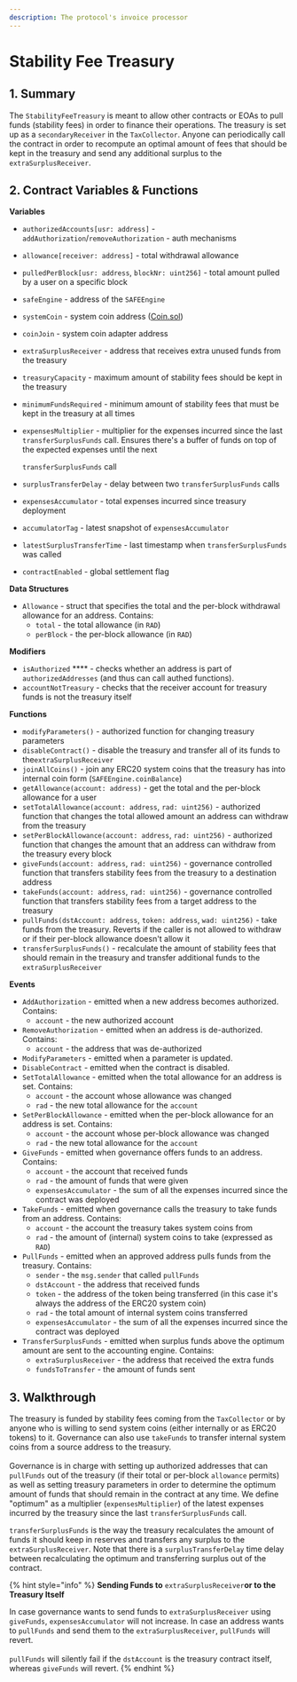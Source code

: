```yaml
---
description: The protocol's invoice processor
---
```


# Stability Fee Treasury

## 1. Summary <a href="#1-introduction-summary" id="1-introduction-summary"></a>

The `StabilityFeeTreasury` is meant to allow other contracts or EOAs to pull funds (stability fees) in order to finance their operations. The treasury is set up as a `secondaryReceiver` in the `TaxCollector`. Anyone can periodically call the contract in order to recompute an optimal amount of fees that should be kept in the treasury and send any additional surplus to the `extraSurplusReceiver`.

## 2. Contract Variables & Functions <a href="#2-contract-details" id="2-contract-details"></a>

**Variables**

* `authorizedAccounts[usr: address]` - `addAuthorization`/`removeAuthorization` - auth mechanisms
* `allowance[receiver: address]` - total withdrawal allowance
* `pulledPerBlock[usr: address`, `blockNr: uint256]` - total amount pulled by a user on a specific block
* `safeEngine` - address of the `SAFEEngine`
* `systemCoin` - system coin address ([Coin.sol](https://github.com/money-god/geb/blob/master/src/Coin.sol))
* `coinJoin` - system coin adapter address
* `extraSurplusReceiver` - address that receives extra unused funds from the treasury
* `treasuryCapacity` - maximum amount of stability fees should be kept in the treasury
* `minimumFundsRequired` - minimum amount of stability fees that must be kept in the treasury at all times
*   `expensesMultiplier` - multiplier for the expenses incurred since the last `transferSurplusFunds` call. Ensures there's a buffer of funds on top of the expected expenses until the next&#x20;

    `transferSurplusFunds` call
* `surplusTransferDelay` - delay between two `transferSurplusFunds` calls
* `expensesAccumulator` - total expenses incurred since treasury deployment
* `accumulatorTag` - latest snapshot of `expensesAccumulator`
* `latestSurplusTransferTime` - last timestamp when `transferSurplusFunds` was called
* `contractEnabled` - global settlement flag

**Data Structures**

* `Allowance` - struct that specifies the total and the per-block withdrawal allowance for an address. Contains:
  * `total` - the total allowance (in `RAD`)
  * `perBlock` - the per-block allowance (in `RAD`)

**Modifiers**

* `isAuthorized` **** - checks whether an address is part of `authorizedAddresses` (and thus can call authed functions).
* `accountNotTreasury` - checks that the receiver account for treasury funds is not the treasury itself

**Functions**

* `modifyParameters()` - authorized function for changing treasury parameters
* `disableContract()` - disable the treasury and transfer all of its funds to the`extraSurplusReceiver`
* `joinAllCoins()` - join any ERC20 system coins that the treasury has into internal coin form (`SAFEEngine.coinBalance`)
* `getAllowance(account: address)` - get the total and the per-block allowance for a user
* `setTotalAllowance(account: address`, `rad: uint256)` - authorized function that changes the total allowed amount an address can withdraw from the treasury
* `setPerBlockAllowance(account: address`, `rad: uint256)` - authorized function that changes the amount that an address can withdraw from the treasury every block
* `giveFunds(account: address`, `rad: uint256)` - governance controlled function that transfers stability fees from the treasury to a destination address
* `takeFunds(account: address`, `rad: uint256)` - governance controlled function that transfers stability fees from a target address to the treasury
* `pullFunds(dstAccount: address`, `token: address`, `wad: uint256)` - take funds from the treasury. Reverts if the caller is not allowed to withdraw or if their per-block allowance doesn't allow it
* `transferSurplusFunds()` - recalculate the amount of stability fees that should remain in the treasury and transfer additional funds to the `extraSurplusReceiver`

**Events**

* `AddAuthorization` - emitted when a new address becomes authorized. Contains:
  * `account` - the new authorized account
* `RemoveAuthorization` - emitted when an address is de-authorized. Contains:
  * `account` - the address that was de-authorized
* `ModifyParameters` - emitted when a parameter is updated.
* `DisableContract` - emitted when the contract is disabled.
* `SetTotalAllowance` - emitted when the total allowance for an address is set. Contains:
  * `account` - the account whose allowance was changed
  * `rad` - the new total allowance for the `account`
* `SetPerBlockAllowance` - emitted when the per-block allowance for an address is set. Contains:
  * `account` - the account whose per-block allowance was changed
  * `rad` - the new total allowance for the `account`
* `GiveFunds` - emitted when governance offers funds to an address. Contains:
  * `account` - the account that received funds
  * `rad` - the amount of funds that were given
  * `expensesAccumulator` - the sum of all the expenses incurred since the contract was deployed
* `TakeFunds` - emitted when governance calls the treasury to take funds from an address. Contains:
  * `account` - the account the treasury takes system coins from
  * `rad` - the amount of (internal) system coins to take (expressed as `RAD`)
* `PullFunds` - emitted when an approved address pulls funds from the treasury. Contains:
  * `sender` - the `msg.sender` that called `pullFunds`
  * `dstAccount` - the address that received funds
  * `token` - the address of the token being transferred (in this case it's always the address of the ERC20 system coin)
  * `rad` - the total amount of internal system coins transferred
  * `expensesAccumulator` - the sum of all the expenses incurred since the contract was deployed
* `TransferSurplusFunds` - emitted when surplus funds above the optimum amount are sent to the accounting engine. Contains:
  * `extraSurplusReceiver` - the address that received the extra funds
  * `fundsToTransfer` - the amount of funds sent

## 3. Walkthrough <a href="#2-contract-details" id="2-contract-details"></a>

The treasury is funded by stability fees coming from the `TaxCollector` or by anyone who is willing to send system coins (either internally or as ERC20 tokens) to it. Governance can also use `takeFunds` to transfer internal system coins from a source address to the treasury.\
\
Governance is in charge with setting up authorized addresses that can `pullFunds` out of the treasury (if their total or per-block `allowance` permits) as well as setting treasury parameters in order to determine the optimum amount of funds that should remain in the contract at any time. We define "optimum" as a multiplier (`expensesMultiplier`) of the latest expenses incurred by the treasury since the last `transferSurplusFunds` call.&#x20;

`transferSurplusFunds` is the way the treasury recalculates the amount of funds it should keep in reserves and transfers any surplus to the `extraSurplusReceiver`. Note that there is a `surplusTransferDelay` time delay between recalculating the optimum and transferring surplus out of the contract.

{% hint style="info" %}
**Sending Funds to** `extraSurplusReceiver`**or to the Treasury Itself**

In case governance wants to send funds to `extraSurplusReceiver` using `giveFunds`, `expensesAccumulator` will not increase. In case an address wants to `pullFunds` and send them to the `extraSurplusReceiver`, `pullFunds` will revert.\
\
`pullFunds` will silently fail if the `dstAccount` is the treasury contract itself, whereas `giveFunds` will revert.
{% endhint %}
